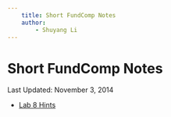 ```yaml
---
    title: Short FundComp Notes
    author:
        - Shuyang Li
---
```


# Short FundComp Notes  
Last Updated: November 3, 2014

- [Lab 8 Hints](http://shuyang.li/project/ta/fundcomp/20141103-lab-8-hints.html)


<script type="text/javascript" src="http://shuyang.li/js/tracking.js"></script>
